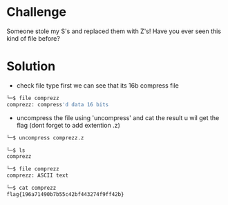 # Challenge 

Someone stole my S's and replaced them with Z's! Have you ever seen this kind of file before?

# Solution 

- check file type first we can see that its 16b compress file
```bash
└─$ file comprezz 
comprezz: compress'd data 16 bits
```

-  uncompress the file using 'uncompress' and cat the result u wil get the flag (dont forget to add extention .z)

```bash
└─$ uncompress comprezz.z

└─$ ls
comprezz

└─$ file comprezz 
comprezz: ASCII text

└─$ cat comprezz 
flag{196a71490b7b55c42bf443274f9ff42b}
```

